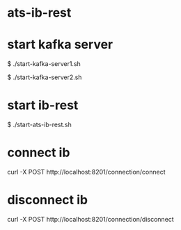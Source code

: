 # ats-ib-rest

# start kafka server
$ ./start-kafka-server1.sh

$ ./start-kafka-server2.sh

# start ib-rest
$ ./start-ats-ib-rest.sh


# connect ib
curl -X POST http://localhost:8201/connection/connect





# disconnect ib
curl -X POST http://localhost:8201/connection/disconnect
